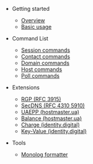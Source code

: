 * Getting started

    * [Overview](README.md)
    * [Basic usage](basic-usage.md)

* Command List
    * [Session commands](session-commands.md) 
    * [Contact commands](contact-commands.md)
    * [Domain commands](domain-commands.md)
    * [Host commands](host-commands.md)
    * [Poll  commands](poll-commands.md)

* Extensions
    * [RGP (RFC 3915)](https://github.com/struzik-vladislav/epp-ext-rgp)
    * [SecDNS (RFC 4310 5910)](https://github.com/struzik-vladislav/epp-ext-secdns)
    * [UAEPP (hostmaster.ua)](https://github.com/struzik-vladislav/epp-ext-hostmasterua-uaepp)
    * [Balance (hostmaster.ua)](https://github.com/struzik-vladislav/epp-ext-hostmasterua-balance)
    * [Charge (identity.digital)](https://github.com/struzik-vladislav/epp-ext-iddigital-charge)
    * [Key-Value (identity.digital)](https://github.com/struzik-vladislav/epp-ext-iddigital-kv)

* Tools
    * [Monolog formatter](https://github.com/struzik-vladislav/epp-monolog-formatter)